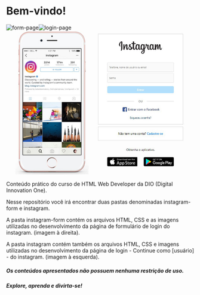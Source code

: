 # Bem-vindo!

![form-page](https://github.com/YasminHernandes/html-web-developer/blob/master/screenshots/form-page.jpg?raw=true)![login-page](https://github.com/YasminHernandes/html-web-developer/blob/master/screenshots/login-page.jpg?raw=true)
![](screenshots\form-page.jpg)


Conteúdo prático do curso de HTML Web Developer da DIO (Digital Innovation One).

Nesse repositório você irá encontrar duas pastas denominadas instagram-form e instagram.

A pasta instagram-form contém os arquivos HTML, CSS e as imagens utilizadas no desenvolvimento da página de formulário de login do instagram. (imagem à direita).

A pasta instagram contém também os arquivos HTML, CSS e imagens utilizadas no desenvolvimento da página de login - Continue como [usuário] - do instagram. (imagem à esquerda).

##### Os conteúdos apresentados não possuem nenhuma restrição de uso.

##### Explore, aprenda e divirta-se!


